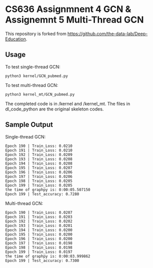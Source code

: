 # CS636 Assignmnent 4 GCN & Assignemnt 5 Multi-Thread GCN

This repository is forked from https://github.com/the-data-lab/Deep-Education.

## Usage

To test single-thread GCN: <br/>
```
python3 kernel/GCN_pubmed.py
```
To test multi-thread GCN: <br/>
```
python3 kernel_mt/GCN_pubmed.py
```

The completed code is in /kernel and /kernel_mt. The files in dl_code_python are the original skeleton codes.

## Sample Output
Single-thread GCN: <br/>
```
Epoch 190 | Train_Loss: 0.0210
Epoch 191 | Train_Loss: 0.0210
Epoch 192 | Train_Loss: 0.0209
Epoch 193 | Train_Loss: 0.0208
Epoch 194 | Train_Loss: 0.0208
Epoch 195 | Train_Loss: 0.0207
Epoch 196 | Train_Loss: 0.0206
Epoch 197 | Train_Loss: 0.0206
Epoch 198 | Train_Loss: 0.0205
Epoch 199 | Train_Loss: 0.0205
the time of graphpy is: 0:00:05.507150
Epoch 199 | Test_accuracy: 0.7280
```
Multi-thread GCN: <br/>
```
Epoch 190 | Train_Loss: 0.0207
Epoch 191 | Train_Loss: 0.0203
Epoch 192 | Train_Loss: 0.0202
Epoch 193 | Train_Loss: 0.0201
Epoch 194 | Train_Loss: 0.0200
Epoch 195 | Train_Loss: 0.0200
Epoch 196 | Train_Loss: 0.0200
Epoch 197 | Train_Loss: 0.0198
Epoch 198 | Train_Loss: 0.0198
Epoch 199 | Train_Loss: 0.0197
the time of graphpy is: 0:00:03.999862
Epoch 199 | Test_accuracy: 0.7300
```
